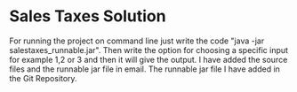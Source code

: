 # Sales Taxes Solution

For running the project on command line just write the code "java -jar salestaxes_runnable.jar". 
Then write the option for choosing a specific input for example 1,2 or 3 and then it will give the output. I have added the source files and the runnable jar file in email. The runnable jar file I have added in the Git Repository.
